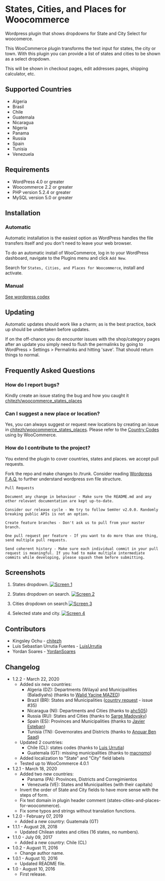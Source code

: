 # States, Cities, and Places for Woocommerce

Wordpress plugin that shows dropdowns for State and City Select for woocomerce.

This WooCommerce plugin transforms the text input for states, the city or town. With this plugin you can provide a list of states and cities to be shown as a select dropdown.

This will be shown in checkout pages, edit addresses pages, shipping calculator, etc.

## Supported Countries
 * Algeria
 * Brasil
 * Chile
 * Guatemala
 * Nicaragua
 * Nigeria
 * Panama
 * Russia
 * Spain
 * Tunisia
 * Venezuela

## Requirements
* WordPress 4.0  or greater
* Woocommerce 2.2 or greater
* PHP version 5.2.4 or greater
* MySQL version 5.0 or greater

## Installation
### Automatic
Automatic installation is the easiest option as WordPress handles the file transfers itself and you don't need to leave your web browser.

To do an automatic install of WooCommerce, log in to your WordPress dashboard, navigate to the Plugins menu and click `Add New`.

Search for `States, Cities, and Places for Woocommerce`, install and activate.

### Manual
[See wordpress codex](http://codex.wordpress.org/Managing_Plugins#Manual_Plugin_Installation)


## Updating

Automatic updates should work like a charm; as is the best practice, back up should be undertaken before updates.

If on the off-chance you do encounter issues with the shop/category pages after an update you simply need to flush the permalinks by going to WordPress > Settings > Permalinks and hitting 'save'. That should return things to normal.


## Frequently Asked Questions
### How do I report bugs?
Kindly create an issue stating the bug and how you caught it [chitezh/woocommerce_states_places](https://github.com/chitezh/woocommerce_states_places/issues/new)

### Can I suggest a new place or location?
Yes, you can always suggest or request new locations by creating an issue in [chitezh/woocommerce_states_places](https://github.com/chitezh/woocommerce_states_places/issues/new). Please refer to the [Country Codes](https://github.com/woocommerce/woocommerce/blob/master/i18n/countries.php) using by WooCommerce.

### How do I contribute to the project?
You extend the plugin to cover countries, states and places. we accept pull requests.

Fork the repo and make changes to /trunk. Consider reading [Wordpress F.A.Q.](https://wordpress.org/plugins/about/faq/) to further understand wordpress svn file structure.

	Pull Requests

	Document any change in behaviour - Make sure the README.md and any other relevant documentation are kept up-to-date.

	Consider our release cycle - We try to follow SemVer v2.0.0. Randomly breaking public APIs is not an option.

	Create feature branches - Don't ask us to pull from your master branch.

	One pull request per feature - If you want to do more than one thing, send multiple pull requests.

	Send coherent history - Make sure each individual commit in your pull request is meaningful. If you had to make multiple intermediate commits while developing, please squash them before submitting.

## Screenshots
1. States dropdown.
  	[![Screen 1](https://github.com/chitezh/woocommerce_states_places/blob/master/assets/screenshot-1.png)]()

2. States dropdown on search.
 	[![Screen 2](https://github.com/chitezh/woocommerce_states_places/blob/master/assets/screenshot-2.png)]()

3. Cities dropdown on search
	[![Screen 3](https://github.com/chitezh/woocommerce_states_places/blob/master/assets/screenshot-3.png)]()

4. Selected state and city.
 	[![Screen 4](https://github.com/chitezh/woocommerce_states_places/blob/master/assets/screenshot-4.png)]()

## Contributors
- Kingsley Ochu - [chitezh](https://github.com/chitezh)
- Luis Sebastian Urrutia Fuentes - [LuisUrrutia](https://github.com/LuisUrrutia)
- Yordan Soares - [YordanSoares](https://github.com/YordanSoares)

## Changelog
* 1.2.2 - March 22, 2020
  * Added six new countries:
    * Algeria (DZ): Departments (Wilaya) and Municipalities (Baladiyahs) (thanks to [Walid Yacine MAZED](https://github.com/w-mazed))
    * Brazil (BR): States and Municipalities ([country request](https://github.com/chitezh/woocommerce_states_places/issues/35) - issue #35)
    * Nicaragua (NI): Departments and Cities (thanks to [ahc505](https://github.com/ahc505))
    * Russia (RU): States and Cities (thanks to [Sarge Madovsky](https://github.com/SargeMadovsky))
    * Spain (ES): Provinces and Municipalities (thanks to [Javier Esteban](https://profiles.wordpress.org/nobnob/))
    * Tunisia (TN): Governorates and Districts (thanks to [Anouar Ben Saad](https://github.com/anouarbensaad))
  * Updated 2 countries:  
    * Chile (CL): states codes (thanks to [Luis Urrutia](https://github.com/LuisUrrutia))
    * Guatemala (GT): missing municipalities (thanks to [macnomo](https://github.com/macnomo))    
  * Added localization to "State" and "City" field labels
  * Tested up to WooCommerce 4.0.1
* 1.2.1 - March 18, 2020
  * Added two new countries: 
    * Panama (PA): Provinces, Districts and Corregimientos
    * Venezuela (VE): States and Municipalities (with their capitals)
  * Invert the order of State and City fields to have more sense with the steps of form.
  * Fix text domain in plugin header comment (states-cities-and-places-for-woocommerce).
  * Fix some typos and strings without translation functions.
* 1.2.0 - February 07, 2019
  * Added a new country: Guatemala (GT)
* 1.1.1 - August 28, 2018
  * Updated Chilean states and cities (16 states, no numbers).
* 1.1.0 - July 09, 2017
  * Added a new country: Chile (CL)
* 1.0.2 - August 11, 2016
  * Change author name.
* 1.0.1 - August 10, 2016
  * Updated README file.
* 1.0 - August 10, 2016
  * First release.
